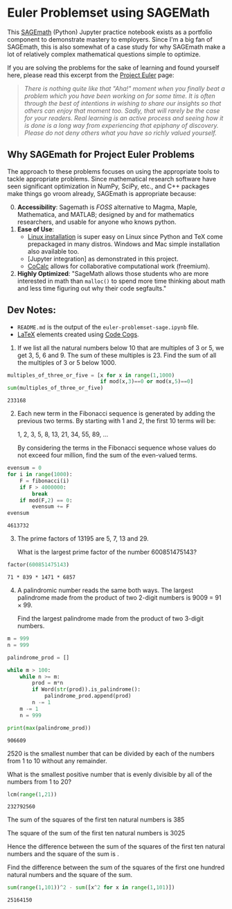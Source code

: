 # Euler Problemset using SAGEMath

This [SAGEmath](https://www.sagemath.org/) (Python) Jupyter practice notebook exists as a portfolio component to demonstrate mastery to employers. Since I'm a big fan of SAGEmath, this is also somewhat of a case study for why SAGEmath make a lot of relatively complex mathematical questions simple to optimize. 

If you are solving the problems for the sake of learning and found yourself here, please read this excerpt from the [Project Euler](https://projecteuler.net/) page: 
> _There is nothing quite like that "Aha!" moment when you finally beat a problem which you have been working on for some time. It is often through the best of intentions in wishing to share our insights so that others can enjoy that moment too. Sadly, that will rarely be the case for your readers. Real learning is an active process and seeing how it is done is a long way from experiencing that epiphany of discovery. Please do not deny others what you have so richly valued yourself._

## Why SAGEmath for Project Euler Problems

The approach to these problems focuses on using the appropriate tools to tackle appropriate problems. Since mathematical research software have seen significant optimization in NumPy, SciPy, etc., and C++ packages make things go vroom already, SAGEmath is appropriate because:

0. **Accessibility**: Sagemath is _FOSS_ alternative to Magma, Maple, Mathematica, and MATLAB; designed by and for mathematics researchers, and usable for anyone who knows python.
1. **Ease of Use**:
   - [Linux installation](https://doc.sagemath.org/html/en/installation/linux.html#sec-gnu-linux) is super easy on Linux since Python and TeX come prepackaged in many distros. Windows and Mac simple installation also available too.
   - [Jupyter integration] as demonstrated in this project. 
   - [CoCalc](https://cocalc.com/features/sage) allows for collaborative computational work (freemium).
2. **Highly Optimized**: "SageMath allows those students who are more interested in math than `malloc()` to spend more time thinking about math and less time figuring out why their code segfaults."


## Dev Notes:
- `README.md` is the output of the `euler-problemset-sage.ipynb` file.
- [LaTeX](https://www.latex-project.org/) elements created using [Code Cogs](https://latex.codecogs.com/).

1. If we list all the natural numbers below 10 that are multiples of 3 or 5, we get 3, 5, 6 and 9. The sum of these multiples is 23. Find the sum of all the multiples of 3 or 5 below 1000.


```python
multiples_of_three_or_five = [x for x in range(1,1000) 
                              if mod(x,3)==0 or mod(x,5)==0]
sum(multiples_of_three_or_five)
```




    233168



2. Each new term in the Fibonacci sequence is generated by adding the previous two terms. By starting with 1 and 2, the first 10 terms will be: 
   
   1, 2, 3, 5, 8, 13, 21, 34, 55, 89, ... 
   
   By considering the terms in the Fibonacci sequence whose values do not exceed four million, find the sum of the even-valued terms.


```python
evensum = 0
for i in range(1000):
    F = fibonacci(i)
    if F > 4000000:
        break
    if mod(F,2) == 0:
        evensum += F
evensum
```




    4613732



3. The prime factors of 13195 are 5, 7, 13 and 29.

   What is the largest prime factor of the number 600851475143?


```python
factor(600851475143)
```




    71 * 839 * 1471 * 6857



4. A palindromic number reads the same both ways. The largest palindrome made from the product of two 2-digit numbers is 9009 = 91 × 99.

   Find the largest palindrome made from the product of two 3-digit numbers.


```python
m = 999
n = 999

palindrome_prod = []

while m > 100:
    while n >= m:
        prod = m*n
        if Word(str(prod)).is_palindrome():
            palindrome_prod.append(prod)
        n -= 1
    m -= 1
    n = 999

print(max(palindrome_prod))
```

    906609


2520 is the smallest number that can be divided by each of the numbers from 1 to 10 without any remainder.

What is the smallest positive number that is evenly divisible by all of the numbers from 1 to 20?


```python
lcm(range(1,21))
```




    232792560



The sum of the squares of the first ten natural numbers is 385

The square of the sum of the first ten natural numbers is 3025

Hence the difference between the sum of the squares of the first ten natural numbers and the square of the sum is .

Find the difference between the sum of the squares of the first one hundred natural numbers and the square of the sum.


```python
sum(range(1,101))^2 - sum([x^2 for x in range(1,101)])
```




    25164150




```python

```

